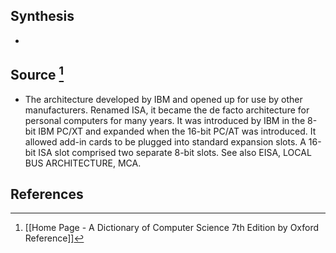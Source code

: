 ## Synthesis
- 
## Source [^1]
- The architecture developed by IBM and opened up for use by other manufacturers. Renamed ISA, it became the de facto architecture for personal computers for many years. It was introduced by IBM in the 8-bit IBM PC/XT and expanded when the 16-bit PC/AT was introduced. It allowed add-in cards to be plugged into standard expansion slots. A 16-bit ISA slot comprised two separate 8-bit slots. See also EISA, LOCAL BUS ARCHITECTURE, MCA.
## References

[^1]: [[Home Page - A Dictionary of Computer Science 7th Edition by Oxford Reference]]